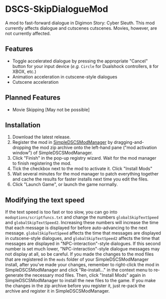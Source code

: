 # DSCS-SkipDialogueMod
A mod to fast-forward dialogue in Digimon Story: Cyber Sleuth. This mod currently affects dialogue and cutscenes cutscenes. Movies, however, are not currently affected.

## Features
- Toggle accelerated dialogue by pressing the appropriate "Cancel" button for your input device (_e.g._ `Circle` for Dualshock controllers, `B` for XBOX, etc.) 
- Animation acceleration in cutscene-style dialogues
- Cutscene acceleration

## Planned Features
- Movie Skipping [May not be possible]

## Installation
1. Download the latest release.
2. Register the mod in [SimpleDSCSModManager](https://github.com/Pherakki/SimpleDSCSModManager) by dragging-and-dropping the mod zip archive onto the left-hand pane ("mod activation window") of SimpleDSCSModManager.
3. Click "Finish" in the pop-up registry wizard. Wait for the mod manager to finish registering the mod.
4. Tick the checkbox next to the mod to activate it. Click "Install Mods"
5. Wait several minutes for the mod manager to patch everything together and cache the results for faster installs next time you edit the files.
6. Click "Launch Game", or launch the game normally.

## Modifying the text speed
If the text speed is too fast or too slow, you can go into `modoptions/scriptfuncs.txt` and change the numbers `globalSkipTextSpeed` and `globalSkipTextSpeed2`. Increasing these numbers will increase the time that each message is displayed for before auto-advancing to the next message. `globalSkipTextSpeed` affects the time that messages are displayed in cutscene-style dialogues, and `globalSkipTextSpeed2` affects the time that messages are displayed in "NPC-interaction"-style dialogues. If this second number is set much lower, "NPC-interaction"-style dialogue messages may not display at all, so be careful.
If you made the changes to the mod files that are registered in the `mods` folder of your SimpleDSCSModManager install, after you've made your changes, remember to right-click the mod in SimpleDSCSModManager and click "Re-install..." in the context menu to re-generate the necessary mod files. Then, click "Install Mods" again in SimpleDSCSModManager to install the new files to the game.
If you make the changes in the zip archive before you register it, just re-pack the archive and register it in SimpleDSCSModManager.
